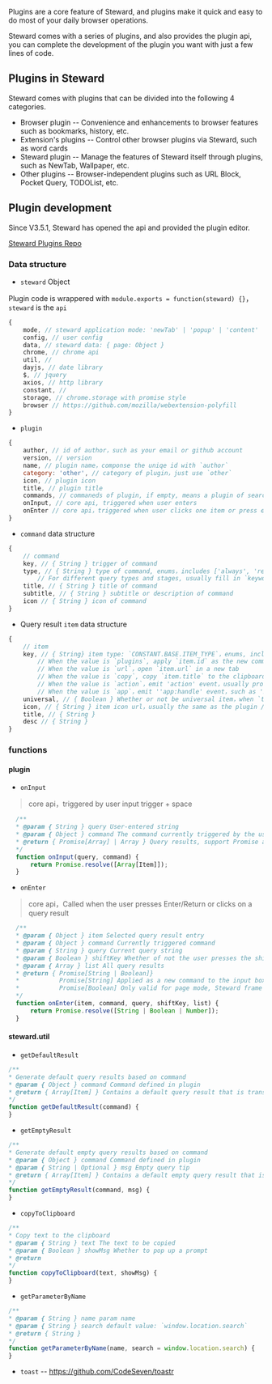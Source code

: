 Plugins are a core feature of Steward, and plugins make it quick and easy to do most of your daily browser operations.

Steward comes with a series of plugins, and also provides the plugin api, you can complete the development of the plugin you want with just a few lines of code.

## Plugins in Steward
Steward comes with plugins that can be divided into the following 4 categories.

- Browser plugin -- Convenience and enhancements to browser features such as bookmarks, history, etc.
- Extension's plugins -- Control other browser plugins via Steward, such as word cards
- Steward plugin -- Manage the features of Steward itself through plugins, such as NewTab, Wallpaper, etc.
- Other plugins -- Browser-independent plugins such as URL Block, Pocket Query, TODOList, etc.

## Plugin development
Since V3.5.1, Steward has opened the api and provided the plugin editor.

[Steward Plugins Repo](https://github.com/Steward-launcher/steward-plugins)

### Data structure
- `steward` Object

Plugin code is wrappered with `module.exports = function(steward) {}`，`steward` is the `api`

```javascript
{
    mode, // steward application mode: 'newTab' | 'popup' | 'content'
    config, // user config
    data, // steward data: { page: Object }
    chrome, // chrome api
    util, //
    dayjs, // date library
    $, // jquery
    axios, // http library
    constant, //
    storage, // chrome.storage with promise style
    browser // https://github.com/mozilla/webextension-polyfill
}
```

- `plugin`

```javascript
{
    author, // id of author，such as your email or github account
    version, // version
    name, // plugin name，componse the uniqe id with `author`
    category: 'other', // category of plugin，just use `other`
    icon, // plugin icon
    title, // plugin title
    commands, // commaneds of plugin, if empty, means a plugin of search type
    onInput, // core api, triggered when user enters
    onEnter // core api，triggered when user clicks one item or press enter / return
}

```

- `command` data structure

```javascript
{
    // command
    key, // { String } trigger of command
    type, // { String } type of command, enums，includes ['always', 'regexp', 'keyword', 'other', 'search']
        // For different query types and stages, usually fill in `keyword`
    title, // { String } title of command
    subtitle, // { String } subtitle or description of command
    icon // { String } icon of command
}
```

- Query result `item` data structure

```javascript
{
    // item
    key, // { String} item type: `CONSTANT.BASE.ITEM_TYPE`，enums, includes ['plugins', 'url', 'copy', 'action', 'app']
        // When the value is `plugins`, apply `item.id` as the new command
        // When the value is `url`，open `item.url` in a new tab
        // When the value is `copy`, copy `item.title` to the clipboard
        // When the value is `action`，emit 'action' event，usually processed by the page mode, todo
        // When the value is `app`，emit ''app:handle' event，such as 'Backup'
    universal, // { Boolean } Whether or not be universal item，when `true`，Steward will handle the item clicked by user
    icon, // { String } item icon url，usually the same as the plugin / commands icon
    title, // { String }
    desc // { String } 
}

```

### functions

#### plugin
- `onInput`

> core api，triggered by user input trigger + space

```javascript
  /**
  * @param { String } query User-entered string
  * @param { Object } command The command currently triggered by the user
  * @return { Promise[Array] | Array } Query results, support Promise and normal Array array
  */
  function onInput(query, command) {
      return Promise.resolve([Array[Item]]);
  }
```

- `onEnter`

> core api，Called when the user presses Enter/Return or clicks on a query result

```javascript
  /**
  * @param { Object } item Selected query result entry
  * @param { Object } command Currently triggered command
  * @param { String } query Current query string
  * @param { Boolean } shiftKey Whether of not the user presses the shift key at the same time
  * @param { Array } list All query results
  * @return { Promise[String | Boolean]}
  *           Promise[String] Applied as a new command to the input box
  *           Promise[Boolean] Only valid for page mode, Steward frame will be delayed when Boolean is false or Number value
  */
  function onEnter(item, command, query, shiftKey, list) {
      return Promise.resolve([String | Boolean | Number]);
  }
```

#### steward.util
- `getDefaultResult`

```javascript
/**
* Generate default query results based on command
* @param { Object } command Command defined in plugin
* @return { Array[Item] } Contains a default query result that is transparent to onEnter
*/
function getDefaultResult(command) {
}
```

- `getEmptyResult`
```javascript
/**
* Generate default empty query results based on command
* @param { Object } command Command defined in plugin
* @param { String | Optional } msg Empty query tip
* @return { Array[Item] } Contains a default empty query result that is transparent to onEnter
*/
function getEmptyResult(command, msg) {
}
```

- `copyToClipboard`

```javascript
/**
* Copy text to the clipboard
* @param { String } text The text to be copied
* @param { Boolean } showMsg Whether to pop up a prompt
* @return
*/
function copyToClipboard(text, showMsg) {
}
```

- `getParameterByName`

```javascript
/**
* @param { String } name param name
* @param { String } search default value: `window.location.search`
* @return { String } 
*/
function getParameterByName(name, search = window.location.search) {
}
```

- `toast` -- https://github.com/CodeSeven/toastr
